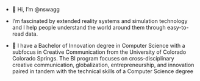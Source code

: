 - 👋 Hi, I’m @nswagg

- I’m fascinated by extended reality systems and simulation technology and I help people understand the world around them through easy-to-read data. 
     
- 🌱 I have a Bachelor of Innovation degree in Computer Science with a subfocus in Creative Communication from the University of Colorado Colorado Springs. The BI program focuses on cross-disciplinary creative communication, globalization, entrepreneurship, and innovation paired in tandem with the technical skills of a Computer Science degree
 
